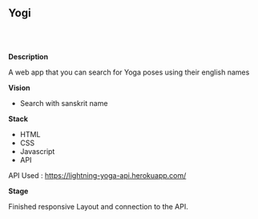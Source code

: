 <h2>Yogi</h2><br><br>

<strong>Description</strong><br>

A web app that you can search for Yoga poses using their english names<br>

<strong>Vision</strong><br>
  
<ul>
  <li>Search with sanskrit name</li> 
</ul>
 

<strong>Stack</strong><br>
<ul>
  <li>HTML</li>
  <li>CSS</li>
  <li>Javascript</li>
  <li>API</li>
</ul>
 
API Used : https://lightning-yoga-api.herokuapp.com/ <br>

<strong>Stage</strong><br>

Finished responsive Layout and connection to the API.



